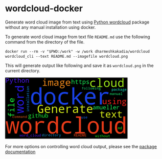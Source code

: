 wordcloud-docker
================

Generate word cloud image from text using [Python wordcloud](https://github.com/amueller/word_cloud) package without any manual installation using docker.

To generate word cloud image from text file `README.md` use the following command from the directory of the file.

```
docker run --rm -v "$PWD:/work" -w /work dharmeshkakadia/wordcloud wordcloud_cli --text README.md --imagefile wordcloud.png
```

This will generate output like following and save it as `wordcloud.png` in the current directory.

![example generated wordcloud image](https://raw.githubusercontent.com/dharmeshkakadia/wordcloud-docker/master/example-wordcloud.png)

For more options on controlling word cloud output, please see the [package documentation](https://amueller.github.io/word_cloud/cli.html)

